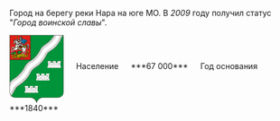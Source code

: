 <!--2021-11-12 01:16:03-->
Город на берегу реки Нара на юге МО. В *2009* году получил статус "*Город воинской славы*".

<span class="dt">
  <img src="Naro-Fominsk.gif" align="middle" width="96px"> &emsp; 
<span class="dtc">
  Население &emsp; ***67 000*** &emsp;
  Год основания &emsp; ***1840***
</span>
</span>